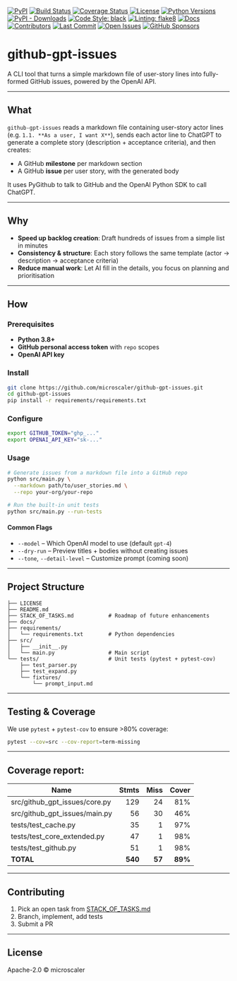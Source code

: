 [![PyPI](https://img.shields.io/pypi/v/github-gpt-issues.svg)](https://pypi.org/project/github-gpt-issues/)
[![Build Status](https://img.shields.io/github/actions/workflow/status/microscaler/github-gpt-issues/ci.yml?branch=main)](https://github.com/microscaler/github-gpt-issues/actions)
[![Coverage Status](https://img.shields.io/codecov/c/github/microscaler/github-gpt-issues/main.svg)](https://codecov.io/gh/microscaler/github-gpt-issues)
[![License](https://img.shields.io/github/license/microscaler/github-gpt-issues.svg)](./LICENSE)
[![Python Versions](https://img.shields.io/pypi/pyversions/github-gpt-issues.svg)](https://pypi.org/project/github-gpt-issues/)
[![PyPI - Downloads](https://img.shields.io/pypi/dm/github-gpt-issues.svg)](https://pypi.org/project/github-gpt-issues/)
[![Code Style: black](https://img.shields.io/badge/code%20style-black-000000.svg)](https://github.com/psf/black)
[![Linting: flake8](https://img.shields.io/badge/lint-flake8-blueviolet.svg)](https://flake8.pycqa.org/)
[![Docs](https://img.shields.io/readthedocs/github-gpt-issues.svg)](https://readthedocs.org/projects/github-gpt-issues/)
[![Contributors](https://img.shields.io/github/contributors/microscaler/github-gpt-issues.svg)](https://github.com/microscaler/github-gpt-issues/graphs/contributors)
[![Last Commit](https://img.shields.io/github/last-commit/microscaler/github-gpt-issues.svg)](https://github.com/microscaler/github-gpt-issues/commits/main)
[![Open Issues](https://img.shields.io/github/issues/microscaler/github-gpt-issues.svg)](https://github.com/microscaler/github-gpt-issues/issues)
[![GitHub Sponsors](https://img.shields.io/github/sponsors/microscaler)](https://github.com/sponsors/microscaler)


# github-gpt-issues

A CLI tool that turns a simple markdown file of user-story lines into fully-formed GitHub issues, powered by the OpenAI API.

---

## What

`github-gpt-issues` reads a markdown file containing user-story actor lines (e.g. `1.1. **As a user, I want X**`), sends each actor line to ChatGPT to generate a complete story (description + acceptance criteria), and then creates:

* A GitHub **milestone** per markdown section
* A GitHub **issue** per user story, with the generated body

It uses PyGithub to talk to GitHub and the OpenAI Python SDK to call ChatGPT.

---

## Why

* **Speed up backlog creation**: Draft hundreds of issues from a simple list in minutes
* **Consistency & structure**: Each story follows the same template (actor → description → acceptance criteria)
* **Reduce manual work**: Let AI fill in the details, you focus on planning and prioritisation

---

## How

### Prerequisites

* **Python 3.8+**
* **GitHub personal access token** with `repo` scopes
* **OpenAI API key**

### Install

```bash
git clone https://github.com/microscaler/github-gpt-issues.git
cd github-gpt-issues
pip install -r requirements/requirements.txt
```

### Configure

```bash
export GITHUB_TOKEN="ghp_..."
export OPENAI_API_KEY="sk-..."
```

### Usage

```bash
# Generate issues from a markdown file into a GitHub repo
python src/main.py \
  --markdown path/to/user_stories.md \
  --repo your-org/your-repo

# Run the built-in unit tests
python src/main.py --run-tests
```

#### Common Flags

* `--model` – Which OpenAI model to use (default `gpt-4`)
* `--dry-run` – Preview titles + bodies without creating issues
* `--tone`, `--detail-level` – Customize prompt (coming soon)

---

## Project Structure

```
├── LICENSE
├── README.md
├── STACK_OF_TASKS.md           # Roadmap of future enhancements
├── docs/
├── requirements/
│   └── requirements.txt        # Python dependencies
├── src/
│   ├── __init__.py
│   └── main.py                 # Main script
└── tests/                      # Unit tests (pytest + pytest-cov)
    ├── test_parser.py
    ├── test_expand.py
    └── fixtures/
        └── prompt_input.md
```

---

## Testing & Coverage

We use `pytest` + `pytest-cov` to ensure >80% coverage:

```bash
pytest --cov=src --cov-report=term-missing
```

--- 

## Coverage report:
| Name                            |    Stmts |     Miss |   Cover |
|-------------------------------- | -------: | -------: | ------: |
| src/github\_gpt\_issues/core.py |      129 |       24 |     81% |
| src/github\_gpt\_issues/main.py |       56 |       30 |     46% |
| tests/test\_cache.py            |       35 |        1 |     97% |
| tests/test\_core\_extended.py   |       47 |        1 |     98% |
| tests/test\_github.py           |       51 |        1 |     98% |
|                       **TOTAL** |  **540** |   **57** | **89%** |


---

## Contributing

1. Pick an open task from [STACK_OF_TASKS.md](./STACK_OF_TASKS.md)
2. Branch, implement, add tests
3. Submit a PR

---

## License

Apache-2.0 © microscaler
